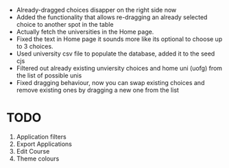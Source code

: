 - Already-dragged choices disapper on the right side now
- Added the functionality that allows re-dragging an already selected choice to another spot in the table
- Actually fetch the universities in the Home page.
- Fixed the text in Home page it sounds more like its optional to choose up to 3 choices.
- Used university csv file to populate the database, added it to the seed cjs
- Filtered out already existing unviersity choices and home uni (uofg) from the list of possible unis
- Fixed dragging behaviour, now you can swap existing choices and remove existing ones by dragging a new one from the list

# TODO
1. Application filters
2. Export Applications
3. Edit Course
4. Theme colours